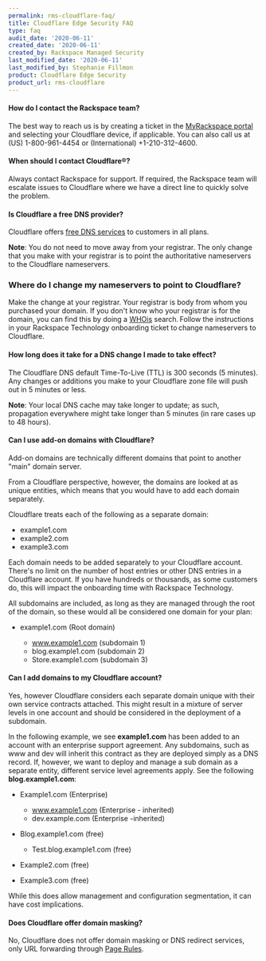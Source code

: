 ```yaml
---
permalink: rms-cloudflare-faq/
title: Cloudflare Edge Security FAQ
type: faq
audit_date: '2020-06-11'
created_date: '2020-06-11'
created_by: Rackspace Managed Security
last_modified_date: '2020-06-11'
last_modified_by: Stephanie Fillmon
product: Cloudflare Edge Security
product_url: rms-cloudflare
---
```


#### How do I contact the Rackspace team?

The best way to reach us is by creating a ticket in the
[MyRackspace portal](https://login.rackspace.com/) and selecting your
Cloudflare
device, if applicable. You can also call us at (US) 1-800-961-4454 or
(International) +1-210-312-4600.

#### When should I contact Cloudflare&reg;?

Always contact Rackspace for support. If required, the Rackspace
team will escalate issues to Cloudflare where we have a direct
line to quickly solve the problem.

#### Is Cloudflare a free DNS provider?

Cloudflare offers [free DNS services](https://www.cloudflare.com/dns) to
customers in all plans.

**Note**: You do not need to move away from your registrar. The only change
that you make with your registrar is to point the authoritative nameservers
to the Cloudflare nameservers.

### Where do I change my nameservers to point to Cloudflare?

Make the change at your registrar. Your registrar is body from whom you
purchased your domain. If you don't know who your registrar is for the
domain, you can find this by doing a [WHOis](http://www.whois.net/)
search. Follow the instructions
in your Rackspace Technology onboarding ticket to change nameservers to
Cloudflare.

#### How long does it take for a DNS change I made to take effect?

The Cloudflare DNS default Time-To-Live (TTL) is 300 seconds (5 minutes). Any
changes or additions you make to your Cloudflare zone file will push out in 5
minutes or less.

**Note**: Your local DNS cache may take longer to update; as
such, propagation everywhere might take longer than 5 minutes (in rare cases
up to 48 hours).

#### Can I use add-on domains with Cloudflare?

Add-on domains are technically different domains that point to another "main"
domain server.

From a Cloudflare perspective, however, the domains are looked at as unique
entities, which means that you would have to add each domain separately.

Cloudflare treats each of the following as a separate domain:

- example1.com
- example2.com
- example3.com

Each domain needs to be added separately to your Cloudflare account. There's
no limit on the number of host entries or other DNS entries in a Cloudflare
account. If you have hundreds or thousands, as some customers do, this will
impact the onboarding time with Rackspace Technology.

All subdomains are included, as long as they are managed through the root of
the domain, so these would all be considered one domain for your plan:

- example1.com (Root domain)

  - www.example1.com (subdomain 1)
  - blog.example1.com (subdomain 2)
  - Store.example1.com (subdomain 3)

#### Can I add domains to my Cloudflare account?

Yes, however Cloudflare considers each separate domain unique
with their own service contracts attached. This might result in a mixture of
server levels in one account and should be considered in the deployment of a
subdomain.  

In the following example, we see **example1.com** has been added to an
account with an enterprise support agreement. Any subdomains, such as www
and dev will inherit this contract as they are deployed simply as a DNS
record. If, however, we want to deploy and manage a sub domain as a
separate entity, different service level agreements apply. See the
following **blog.example1.com**:

- Example1.com (Enterprise)

  - www.example1.com (Enterprise - inherited)
  - dev.example.com (Enterprise -inherited)

- Blog.example1.com (free)

  - Test.blog.example1.com (free)

- Example2.com (free)
- Example3.com (free)

While this does allow management and configuration segmentation, it can have
cost implications.  

#### Does Cloudflare offer domain masking?

No, Cloudflare does not offer domain masking or DNS redirect services, only
URL forwarding through [Page Rules](http://blog.cloudflare.com/introducing-pagerules-url-forwarding).
